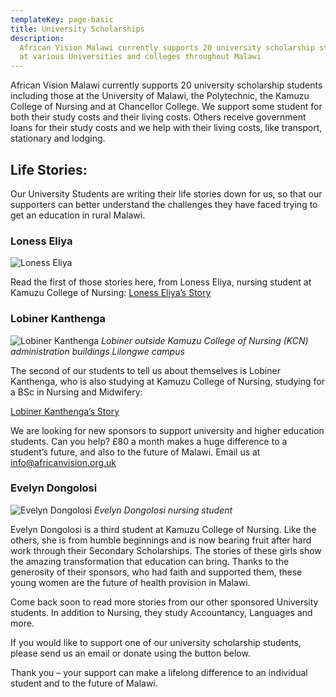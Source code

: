 ```yaml
---
templateKey: page-basic
title: University Scholarships
description:
  African Vision Malawi currently supports 20 university scholarship students
  at various Universities and colleges throughout Malawi
---
```


African Vision Malawi currently supports 20 university scholarship students including those at the University of Malawi, the Polytechnic, the Kamuzu College of Nursing and at Chancellor College. We support some student for both their study costs and their living costs. Others receive government loans for their study costs and we help with their living costs, like transport, stationary and lodging.

## Life Stories:

Our University Students are writing their life stories down for us, so that our supporters can better understand the challenges they have faced trying to get an education in rural Malawi.

### Loness Eliya

![Loness Eliya](/img/stories-from-the-field/Loness-Nursing-Student.jpg "Loness Eliya")

Read the first of those stories here, from Loness Eliya, nursing student at Kamuzu College of Nursing:
[Loness Eliya’s Story](/education/university-scholarships/loness-eliya-story-of-a-sponsored-university-student/)

### Lobiner Kanthenga

![Lobiner Kanthenga](/img/stories-from-the-field/Lobiner-1.jpg "Lobiner Kanthenga")
_Lobiner outside Kamuzu College of Nursing (KCN) administration buildings Lilongwe campus_

The second of our students to tell us about themselves is Lobiner Kanthenga, who is also studying at Kamuzu College of Nursing, studying for a BSc in Nursing and Midwifery:

[Lobiner Kanthenga’s Story](/education/university-scholarships/lobiner-kanthenga-story-of-a-university-student/)

We are looking for new sponsors to support university and higher education students. Can you help? £80 a month makes a huge difference to a student’s future, and also to the future of Malawi. Email us at [info@africanvision.org.uk](mailto:info@africanvision.org.uk)

### Evelyn Dongolosi

![Evelyn Dongolosi](/img/stories-from-the-field/Evelyn-Nursing-Student.jpg "Evelyn Dongolosi")
_Evelyn Dongolosi nursing student_

Evelyn Dongolosi is a third student at Kamuzu College of Nursing. Like the others, she is from humble beginnings and is now bearing fruit after hard work through their Secondary Scholarships. The stories of these girls show the amazing transformation that education can bring. Thanks to the generosity of their sponsors, who had faith and supported them, these young women are the future of health provision in Malawi.

Come back soon to read more stories from our other sponsored University students. In addition to Nursing, they study Accountancy, Languages and more.

If you would like to support one of our university scholarship students, please send us an email or donate using the button below.

Thank you – your support can make a lifelong difference to an individual student and to the future of Malawi.
